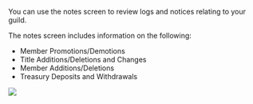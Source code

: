 ---
---
You can use the notes screen to review logs and notices relating to your guild.

The notes screen includes information on the following:

*   Member Promotions/Demotions
*   Title Additions/Deletions and Changes
*   Member Additions/Deletions
*   Treasury Deposits and Withdrawals

[![](https://lohcdn.com/images/t_guildsnote.jpg)](https://lohcdn.com/images/guildsnote.jpg)